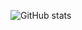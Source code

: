 ![GitHub stats](https://github-readme-stats-virid-ten.vercel.app/api/top-langs/?username=eva828Dev&langs_count=8&layout=donut&hide=javascript,html&theme=dark)
